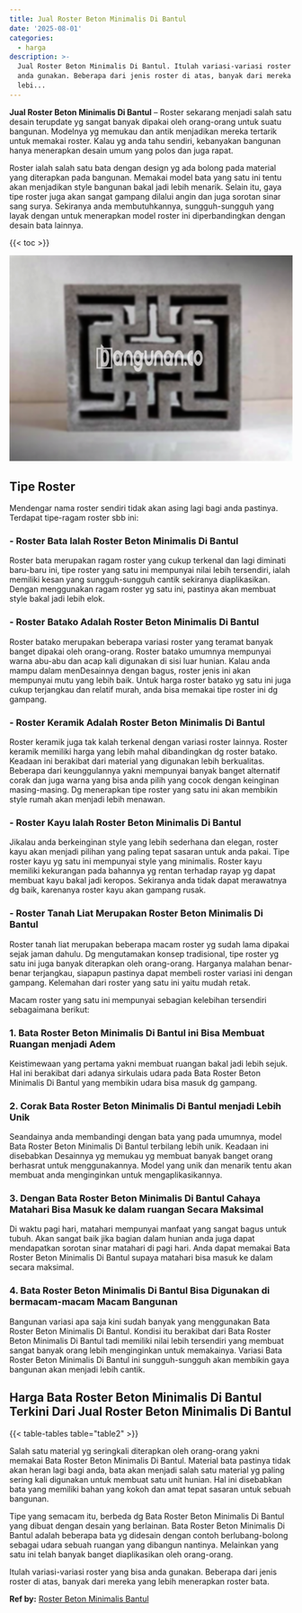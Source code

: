 ```yaml
---
title: Jual Roster Beton Minimalis Di Bantul
date: '2025-08-01'
categories:
  - harga
description: >-
  Jual Roster Beton Minimalis Di Bantul. Itulah variasi-variasi roster yang bisa
  anda gunakan. Beberapa dari jenis roster di atas, banyak dari mereka yang
  lebi...
---
```


**Jual Roster Beton Minimalis Di Bantul** – Roster sekarang menjadi salah satu desain terupdate yg sangat banyak dipakai oleh orang-orang untuk suatu bangunan. Modelnya yg memukau dan antik menjadikan mereka tertarik untuk memakai roster. Kalau yg anda tahu sendiri, kebanyakan bangunan hanya menerapkan desain umum yang polos dan juga rapat.

Roster ialah salah satu bata dengan design yg ada bolong pada material yang diterapkan pada bangunan. Memakai model bata yang satu ini tentu akan menjadikan style bangunan bakal jadi lebih menarik. Selain itu, gaya tipe roster juga akan sangat gampang dilalui angin dan juga sorotan sinar sang surya. Sekiranya anda membutuhkannya, sungguh-sungguh yang layak dengan untuk menerapkan model roster ini diperbandingkan dengan desain bata lainnya.

{{< toc >}}

![Jual Roster Beton Minimalis Di Bantul](/images/bata-roster-minimalis-06.png)

## Tipe Roster

Mendengar nama roster sendiri tidak akan asing lagi bagi anda pastinya. Terdapat tipe-ragam roster sbb ini:

### \- Roster Bata Ialah Roster Beton Minimalis Di Bantul

Roster bata merupakan ragam roster yang cukup terkenal dan lagi diminati baru-baru ini, tipe roster yang satu ini mempunyai nilai lebih tersendiri, ialah memiliki kesan yang sungguh-sungguh cantik sekiranya diaplikasikan. Dengan menggunakan ragam roster yg satu ini, pastinya akan membuat style bakal jadi lebih elok.

### \- Roster Batako Adalah Roster Beton Minimalis Di Bantul

Roster batako merupakan beberapa variasi roster yang teramat banyak banget dipakai oleh orang-orang. Roster batako umumnya mempunyai warna abu-abu dan acap kali digunakan di sisi luar hunian. Kalau anda mampu dalam menDesainnya dengan bagus, roster jenis ini akan mempunyai mutu yang lebih baik. Untuk harga roster batako yg satu ini juga cukup terjangkau dan relatif murah, anda bisa memakai tipe roster ini dg gampang.

### \- Roster Keramik Adalah Roster Beton Minimalis Di Bantul

Roster keramik juga tak kalah terkenal dengan variasi roster lainnya. Roster keramik memiliki harga yang lebih mahal dibandingkan dg roster batako. Keadaan ini berakibat dari material yang digunakan lebih berkualitas. Beberapa dari keunggulannya yakni mempunyai banyak banget alternatif corak dan juga warna yang bisa anda pilih yang cocok dengan keinginan masing-masing. Dg menerapkan tipe roster yang satu ini akan membikin style rumah akan menjadi lebih menawan.

### \- Roster Kayu Ialah Roster Beton Minimalis Di Bantul

Jikalau anda berkeinginan style yang lebih sederhana dan elegan, roster kayu akan menjadi pilihan yang paling tepat sasaran untuk anda pakai. Tipe roster kayu yg satu ini mempunyai style yang minimalis. Roster kayu memiliki kekurangan pada bahannya yg rentan terhadap rayap yg dapat membuat kayu bakal jadi keropos. Sekiranya anda tidak dapat merawatnya dg baik, karenanya roster kayu akan gampang rusak.

### \- Roster Tanah Liat Merupakan Roster Beton Minimalis Di Bantul

Roster tanah liat merupakan beberapa macam roster yg sudah lama dipakai sejak jaman dahulu. Dg mengutamakan konsep tradisional, tipe roster yg satu ini juga banyak diterapkan oleh orang-orang. Harganya malahan benar-benar terjangkau, siapapun pastinya dapat membeli roster variasi ini dengan gampang. Kelemahan dari roster yang satu ini yaitu mudah retak.

Macam roster yang satu ini mempunyai sebagian kelebihan tersendiri sebagaimana berikut:

### 1\. Bata Roster Beton Minimalis Di Bantul ini Bisa Membuat Ruangan menjadi Adem

Keistimewaan yang pertama yakni membuat ruangan bakal jadi lebih sejuk. Hal ini berakibat dari adanya sirkulais udara pada Bata Roster Beton Minimalis Di Bantul yang membikin udara bisa masuk dg gampang.

### 2\. Corak Bata Roster Beton Minimalis Di Bantul menjadi Lebih Unik

Seandainya anda membandingi dengan bata yang pada umumnya, model Bata Roster Beton Minimalis Di Bantul terbilang lebih unik. Keadaan ini disebabkan Desainnya yg memukau yg membuat banyak banget orang berhasrat untuk menggunakannya. Model yang unik dan menarik tentu akan membuat anda menginginkan untuk mengaplikasikannya.

### 3\. Dengan Bata Roster Beton Minimalis Di Bantul Cahaya Matahari Bisa Masuk ke dalam ruangan Secara Maksimal

Di waktu pagi hari, matahari mempunyai manfaat yang sangat bagus untuk tubuh. Akan sangat baik jika bagian dalam hunian anda juga dapat mendapatkan sorotan sinar matahari di pagi hari. Anda dapat memakai Bata Roster Beton Minimalis Di Bantul supaya matahari bisa masuk ke dalam secara maksimal.

### 4\. Bata Roster Beton Minimalis Di Bantul Bisa Digunakan di bermacam-macam Macam Bangunan

Bangunan variasi apa saja kini sudah banyak yang menggunakan Bata Roster Beton Minimalis Di Bantul. Kondisi itu berakibat dari Bata Roster Beton Minimalis Di Bantul tadi memiliki nilai lebih tersendiri yang membuat sangat banyak orang lebih menginginkan untuk memakainya. Variasi Bata Roster Beton Minimalis Di Bantul ini sungguh-sungguh akan membikin gaya bangunan akan menjadi lebih cantik.

## Harga Bata Roster Beton Minimalis Di Bantul Terkini Dari Jual Roster Beton Minimalis Di Bantul

{{< table-tables table="table2" >}}

Salah satu material yg seringkali diterapkan oleh orang-orang yakni memakai Bata Roster Beton Minimalis Di Bantul. Material bata pastinya tidak akan heran lagi bagi anda, bata akan menjadi salah satu material yg paling sering kali digunakan untuk membuat satu unit hunian. Hal ini disebabkan bata yang memiliki bahan yang kokoh dan amat tepat sasaran untuk sebuah bangunan.

Tipe yang semacam itu, berbeda dg Bata Roster Beton Minimalis Di Bantul yang dibuat dengan desain yang berlainan. Bata Roster Beton Minimalis Di Bantul adalah beberapa bata yg didesain dengan contoh berlubang-bolong sebagai udara sebuah ruangan yang dibangun nantinya. Melainkan yang satu ini telah banyak banget diaplikasikan oleh orang-orang.

Itulah variasi-variasi roster yang bisa anda gunakan. Beberapa dari jenis roster di atas, banyak dari mereka yang lebih menerapkan roster bata.

**Ref by:** [Roster Beton Minimalis Bantul](https://id.wikipedia.org/wiki/Roster)
